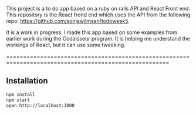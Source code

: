 This project is a to do app based on a ruby on rails API and React Front end. This repository is the React frond end which uses the API from the following repo: https://github.com/sonjawilmsen/todoweek5. 

It is a work in progress. I made this app based on some examples from earlier work during the Codaisseur program. It is helping me understand the workings of React, but it can use some tweeking. 

======================================================================================================

## Installation

```bash
npm install
npm start
open http://localhost:3000
```

